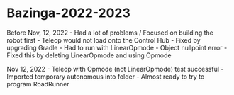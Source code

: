 # Bazinga-2022-2023

Before Nov, 12, 2022  - Had a lot of problems / Focused on building the robot first
              - Teleop would not load onto the Control Hub
                - Fixed by upgrading Gradle
              - Had to run with LinearOpmode
              - Object nullpoint error
                - Fixed this by deleting LinearOpmode and using Opmode
                
Nov 12, 2022  - Teleop with Opmode (not LinearOpmode) test successful
              - Imported temporary autonomous into folder
              - Almost ready to try to program RoadRunner
